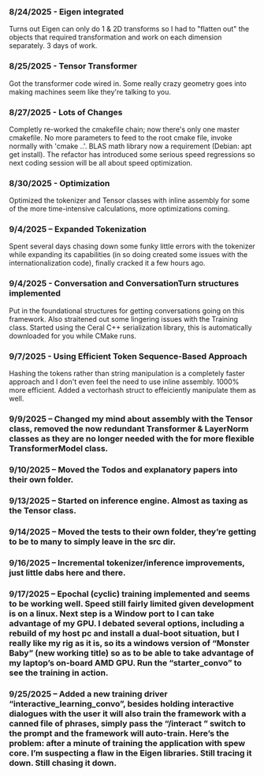 ﻿### 8/24/2025 - Eigen integrated
Turns out Eigen can only do 1 & 2D transforms so I had to "flatten out" the objects that required transformation and work on each dimension separately. 3 days of work.

### 8/25/2025 - Tensor Transformer
Got the transformer code wired in. Some really crazy geometry goes into making machines seem like they're talking to you.

### 8/27/2025 - Lots of Changes
Completly re-worked the cmakefile chain; now there's only one master cmakefile. No more parameters to feed to the root cmake file, invoke normally with 'cmake ..'. BLAS math library now a requirement (Debian: apt get install). The refactor has introduced some serious speed regressions so next coding session will be all about speed optimization.

### 8/30/2025 - Optimization
Optimized the tokenizer and Tensor classes with inline assembly for some of the more time-intensive calculations, more optimizations coming.

### 9/4/2025 – Expanded Tokenization
Spent several days chasing down some funky little errors with the tokenizer while expanding its capabilities (in so doing created some issues with the internationalization code), finally cracked it a few hours ago.

### 9/4/2025 - Conversation and ConversationTurn structures implemented
Put in the foundational structures for getting conversations going on this framework. Also straitened out some lingering issues with the Training class. Started using the Ceral C++ serialization library, this is automatically downloaded for you while CMake runs.

### 9/7/2025 - Using Efficient Token Sequence-Based Approach
Hashing the tokens rather than string manipulation is a completely faster approach and I don't even feel the need to use inline assembly. 1000% more
efficient. Added a vectorhash struct to effeiciently manipulate them as well.

### 9/9/2025 – Changed my mind about assembly with the Tensor class, removed the now redundant Transformer & LayerNorm classes as they are no longer needed with the for more flexible TransformerModel class.

### 9/10/2025 – Moved the Todos and explanatory papers into their own folder.

### 9/13/2025 – Started on inference engine. Almost as taxing as the Tensor class.

### 9/14/2025 – Moved the tests to their own folder, they’re getting to be to many to simply leave in the src dir.

### 9/16/2025 – Incremental tokenizer/inference improvements, just little dabs here and there.

### 9/17/2025 – Epochal (cyclic) training implemented and seems to be working well. Speed still fairly limited given development is on a linux. Next step is a Window port to I can take advantage of my GPU. I debated several options, including a rebuild of my host pc and install a dual-boot situation, but I really like my rig as it is, so its a windows version of “Monster Baby” (new working title) so as to be able to take advantage of my laptop’s on-board AMD GPU. Run the “starter_convo” to see the training in action.

### 9/25/2025 – Added a new training driver “interactive_learning_convo”, besides holding interactive dialogues with the user it will also train the framework with a canned file of phrases, simply pass the “/interact <filename>” switch to the prompt and the framework will auto-train. Here’s the problem: after a minute of training the application with spew core. I’m suspecting a flaw in the Eigen libraries. Still tracing it down. Still chasing it down.
